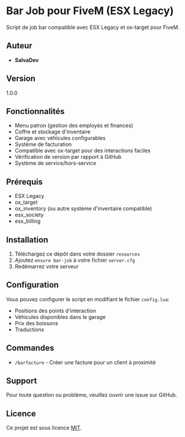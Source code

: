# Bar Job pour FiveM (ESX Legacy)

Script de job bar compatible avec ESX Legacy et ox-target pour FiveM.

## Auteur
- **SalvaDev**

## Version
1.0.0

## Fonctionnalités
- Menu patron (gestion des employés et finances)
- Coffre et stockage d'inventaire
- Garage avec véhicules configurables
- Système de facturation
- Compatible avec ox-target pour des interactions faciles
- Vérification de version par rapport à GitHub
- Système de service/hors-service

## Prérequis
- ESX Legacy
- ox_target
- ox_inventory (ou autre système d'inventaire compatible)
- esx_society
- esx_billing

## Installation
1. Téléchargez ce dépôt dans votre dossier `resources`
2. Ajoutez `ensure bar-job` à votre fichier `server.cfg`
3. Redémarrez votre serveur

## Configuration
Vous pouvez configurer le script en modifiant le fichier `config.lua`:
- Positions des points d'interaction
- Véhicules disponibles dans le garage
- Prix des boissons
- Traductions

## Commandes
- `/barfacture` - Créer une facture pour un client à proximité

## Support
Pour toute question ou problème, veuillez ouvrir une issue sur GitHub.

## Licence
Ce projet est sous licence [MIT](LICENSE).
